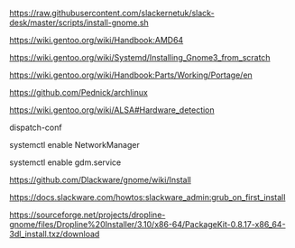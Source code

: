 https://raw.githubusercontent.com/slackernetuk/slack-desk/master/scripts/install-gnome.sh

https://wiki.gentoo.org/wiki/Handbook:AMD64

https://wiki.gentoo.org/wiki/Systemd/Installing_Gnome3_from_scratch

https://wiki.gentoo.org/wiki/Handbook:Parts/Working/Portage/en

https://github.com/Pednick/archlinux

https://wiki.gentoo.org/wiki/ALSA#Hardware_detection

dispatch-conf


systemctl enable NetworkManager

systemctl enable gdm.service

https://github.com/Dlackware/gnome/wiki/Install

https://docs.slackware.com/howtos:slackware_admin:grub_on_first_install

https://sourceforge.net/projects/dropline-gnome/files/Dropline%20Installer/3.10/x86-64/PackageKit-0.8.17-x86_64-3dl_install.txz/download
